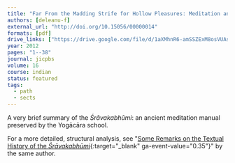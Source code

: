 ```yaml
---
title: "Far From the Madding Strife for Hollow Pleasures: Meditation and Liberation in the *Śrāvakabhūmi*"
authors: [deleanu-f]
external_url: "http://doi.org/10.15056/00000014"
formats: [pdf]
drive_links: ["https://drive.google.com/file/d/1aXMhnR6-amSSZExM8osVUAsUQLT06pCZ/view?usp=drivesdk"]
year: 2012
pages: "1--38"
journal: jicpbs
volume: 16
course: indian
status: featured
tags:
  - path
  - sects
---
```


A very brief summary of the *Śrāvakabhūmi*: an ancient meditation manual preserved by the Yogācāra school.

For a more detailed, structural analysis, see "[Some Remarks on the Textual History of the *Śrāvakabhūmi*](https://icabs.repo.nii.ac.jp/index.php?action=repository_action_common_download&item_id=254&item_no=1&attribute_id=22&file_no=1&page_id=13&block_id=17){:target="_blank" ga-event-value="0.35"}" by the same author.
